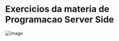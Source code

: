 # Exercicios da materia de Programacao Server Side

![image](https://github.com/CodyKoInABox/exercicioTryCatch/assets/125526050/f13f7589-b080-496b-82f6-717bc15b7878)
